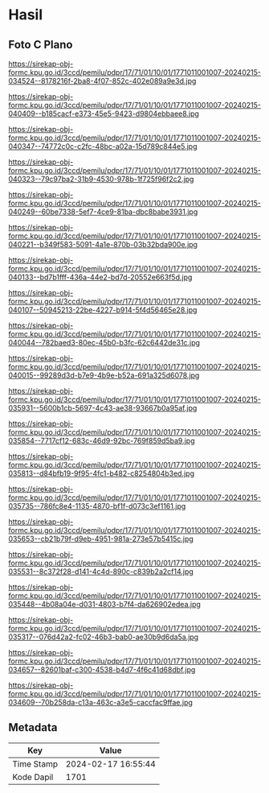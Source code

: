 # Hasil

## Foto C Plano

https://sirekap-obj-formc.kpu.go.id/3ccd/pemilu/pdpr/17/71/01/10/01/1771011001007-20240215-034524--8178216f-2ba8-4f07-852c-402e089a9e3d.jpg

https://sirekap-obj-formc.kpu.go.id/3ccd/pemilu/pdpr/17/71/01/10/01/1771011001007-20240215-040409--b185cacf-e373-45e5-9423-d9804ebbaee8.jpg

https://sirekap-obj-formc.kpu.go.id/3ccd/pemilu/pdpr/17/71/01/10/01/1771011001007-20240215-040347--74772c0c-c2fc-48bc-a02a-15d789c844e5.jpg

https://sirekap-obj-formc.kpu.go.id/3ccd/pemilu/pdpr/17/71/01/10/01/1771011001007-20240215-040323--79c97ba2-31b9-4530-978b-1f725f96f2c2.jpg

https://sirekap-obj-formc.kpu.go.id/3ccd/pemilu/pdpr/17/71/01/10/01/1771011001007-20240215-040249--60be7338-5ef7-4ce9-81ba-dbc8babe3931.jpg

https://sirekap-obj-formc.kpu.go.id/3ccd/pemilu/pdpr/17/71/01/10/01/1771011001007-20240215-040221--b349f583-5091-4a1e-870b-03b32bda900e.jpg

https://sirekap-obj-formc.kpu.go.id/3ccd/pemilu/pdpr/17/71/01/10/01/1771011001007-20240215-040133--bd7b1fff-436a-44e2-bd7d-20552e663f5d.jpg

https://sirekap-obj-formc.kpu.go.id/3ccd/pemilu/pdpr/17/71/01/10/01/1771011001007-20240215-040107--50945213-22be-4227-b914-5f4d56465e28.jpg

https://sirekap-obj-formc.kpu.go.id/3ccd/pemilu/pdpr/17/71/01/10/01/1771011001007-20240215-040044--782baed3-80ec-45b0-b3fc-62c6442de31c.jpg

https://sirekap-obj-formc.kpu.go.id/3ccd/pemilu/pdpr/17/71/01/10/01/1771011001007-20240215-040015--99289d3d-b7e9-4b9e-b52a-691a325d6078.jpg

https://sirekap-obj-formc.kpu.go.id/3ccd/pemilu/pdpr/17/71/01/10/01/1771011001007-20240215-035931--5600b1cb-5697-4c43-ae38-93667b0a95af.jpg

https://sirekap-obj-formc.kpu.go.id/3ccd/pemilu/pdpr/17/71/01/10/01/1771011001007-20240215-035854--7717cf12-683c-46d9-92bc-769f859d5ba9.jpg

https://sirekap-obj-formc.kpu.go.id/3ccd/pemilu/pdpr/17/71/01/10/01/1771011001007-20240215-035813--d84bfb19-9f95-4fc1-b482-c8254804b3ed.jpg

https://sirekap-obj-formc.kpu.go.id/3ccd/pemilu/pdpr/17/71/01/10/01/1771011001007-20240215-035735--786fc8e4-1135-4870-bf1f-d073c3ef1161.jpg

https://sirekap-obj-formc.kpu.go.id/3ccd/pemilu/pdpr/17/71/01/10/01/1771011001007-20240215-035653--cb21b79f-d9eb-4951-981a-273e57b5415c.jpg

https://sirekap-obj-formc.kpu.go.id/3ccd/pemilu/pdpr/17/71/01/10/01/1771011001007-20240215-035531--8c372f28-d141-4c4d-890c-c839b2a2cf14.jpg

https://sirekap-obj-formc.kpu.go.id/3ccd/pemilu/pdpr/17/71/01/10/01/1771011001007-20240215-035448--4b08a04e-d031-4803-b7f4-da626902edea.jpg

https://sirekap-obj-formc.kpu.go.id/3ccd/pemilu/pdpr/17/71/01/10/01/1771011001007-20240215-035317--076d42a2-fc02-46b3-bab0-ae30b9d6da5a.jpg

https://sirekap-obj-formc.kpu.go.id/3ccd/pemilu/pdpr/17/71/01/10/01/1771011001007-20240215-034657--82601baf-c300-4538-b4d7-4f6c41d68dbf.jpg

https://sirekap-obj-formc.kpu.go.id/3ccd/pemilu/pdpr/17/71/01/10/01/1771011001007-20240215-034609--70b258da-c13a-463c-a3e5-caccfac9ffae.jpg


## Metadata

| Key        | Value               |
| ---------- | ------------------- |
| Time Stamp | 2024-02-17 16:55:44 |
| Kode Dapil | 1701                |



